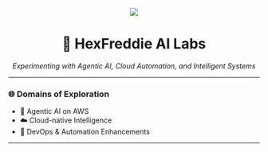 <p align="center">
  <img src="https://img.shields.io/badge/HexFreddie_AI_Labs-Innovation_in_Action-blue?style=for-the-badge&logo=github" />
</p>

<h1 align="center">🚀 HexFreddie AI Labs</h1>
<p align="center">
  <i>Experimenting with Agentic AI, Cloud Automation, and Intelligent Systems</i>
</p>

---

### 🌐 Domains of Exploration
- 🤖 Agentic AI on AWS  
- ☁️ Cloud-native Intelligence  
- 🔄 DevOps & Automation Enhancements  

---
